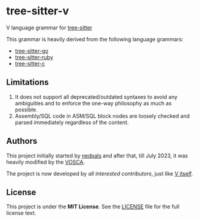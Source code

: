 # tree-sitter-v

V language grammar for [tree-sitter](https://github.com/tree-sitter/tree-sitter)

This grammar is heavily derived from the following language grammars:

- [tree-sitter-go](https://github.com/tree-sitter/tree-sitter-go)
- [tree-sitter-ruby](https://github.com/tree-sitter/tree-sitter-ruby/)
- [tree-sitter-c](https://github.com/tree-sitter/tree-sitter-c/)

## Limitations

1. It does not support all deprecated/outdated syntaxes to avoid any ambiguities and to enforce the
   one-way philosophy as much as possible.
2. Assembly/SQL code in ASM/SQL block nodes are loosely checked and parsed immediately regardless of
   the content.

## Authors

This project initially started by
[nedpals](https://github.com/nedpals)
and after that, till July 2023, it was heavily modified by the
[VOSCA](https://github.com/vlang-association).

The project is now developed by *all interested contributors*,
just like [V itself](https://github.com/vlang/v).

## License

This project is under the **MIT License**. See the
[LICENSE](https://github.com/vlang/v-analyzer/blob/main/LICENSE)
file for the full license text.
